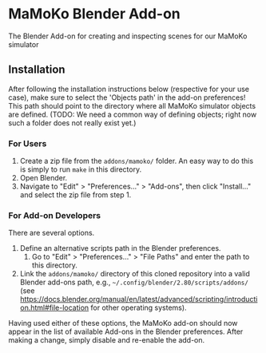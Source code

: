 # MaMoKo Blender Add-on

The Blender Add-on for creating and inspecting scenes for our MaMoKo simulator

## Installation

After following the installation instructions below (respective for your use case), make sure to select the 'Objects path' in the add-on preferences!
This path should point to the directory where all MaMoKo simulator objects are defined.
(TODO: We need a common way of defining objects; right now such a folder does not really exist yet.)

### For Users

1. Create a zip file from the `addons/mamoko/` folder.
    An easy way to do this is simply to run `make` in this directory.
2. Open Blender.
3. Navigate to "Edit" > "Preferences…" > "Add-ons", then click "Install…" and select the zip file from step 1.

### For Add-on Developers

There are several options.

1. Define an alternative scripts path in the Blender preferences.
    1. Go to "Edit" > "Preferences…" > "File Paths" and enter the path to this directory.
2. Link the `addons/mamoko/` directory of this cloned repository into a valid Blender add-ons path, e.g., `~/.config/blender/2.80/scripts/addons/` (see https://docs.blender.org/manual/en/latest/advanced/scripting/introduction.html#file-location for other operating systems).

Having used either of these options, the MaMoKo add-on should now appear in the list of available Add-ons in the Blender preferences.
After making a change, simply disable and re-enable the add-on.
